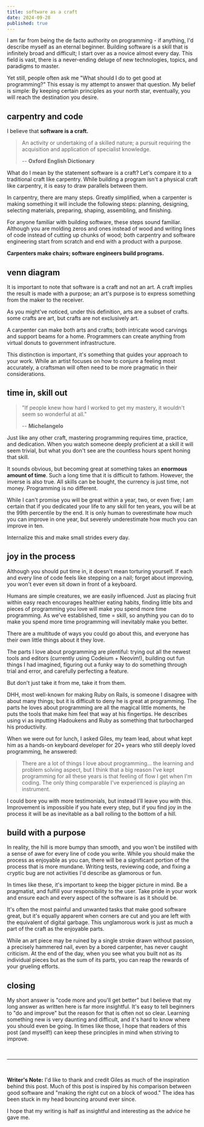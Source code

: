 ```yaml
---
title: software as a craft
date: 2024-09-28
published: true
---
```

<script lang="ts">
  import CaptionedImage from '$lib/components/CaptionedImage.svelte';
  import VanGoghsChair from "./van-goghs-chair.jpg";
  import ArtsAndCraftsVennDiagram from "./ArtsAndCraftsVennDiagram.svg";
</script>

I am far from being the de facto authority on programming - if anything, I'd describe myself as an eternal beginner. Building software is a skill that is infinitely broad and difficult; I start over as a novice almost every day. This field is vast, there is a never-ending deluge of new technologies, topics, and paradigms to master.

Yet still, people often ask me "What should I do to get good at programming?" This essay is my attempt to answer that question. My belief is simple: By keeping certain principles as your north star, eventually, you will reach the destination you desire.
## carpentry and code

I believe that **software is a craft.**

> An activity or undertaking of a skilled nature; a pursuit requiring the acquisition and application of specialist knowledge.
> 
> -- **Oxford English Dictionary**

What do I mean by the statement software is a craft? Let's compare it to a traditional craft like carpentry. While building a program isn't a physical craft like carpentry, it is easy to draw parallels between them.

In carpentry, there are many steps. Greatly simplified, when a carpenter is making something it will include the following steps: planning, designing, selecting materials, preparing, shaping, assembling, and finishing.

For anyone familiar with building software, these steps sound familiar. Although you are molding zeros and ones instead of wood and writing lines of code instead of cutting up chunks of wood; both carpentry and software engineering start from scratch and end with a product with a purpose. 

**Carpenters make chairs; software engineers build programs.**

<CaptionedImage image={VanGoghsChair} caption="Van Gogh's Chair, 1888 by Vincent Van Gogh" long_image=True/>


## venn diagram

It is important to note that software is a craft and not an art. A craft implies the result is made with a purpose; an art's purpose is to express something from the maker to the receiver. 

As you might've noticed, under this definition, arts are a subset of crafts. some crafts are art, but crafts are not exclusively art.

A carpenter can make both arts and crafts; both intricate wood carvings and support beams for a home. Programmers can create anything from virtual donuts to government infrastructure.

This distinction is important, it's something that guides your approach to your work. While an artist focuses on how to  conjure a feeling most accurately, a craftsman will often need to be more pragmatic in their considerations. 

<CaptionedImage image={ArtsAndCraftsVennDiagram} caption="a venn diagram would look something like this" long_image="true"/>

## time in, skill out

> "If people knew how hard I worked to get my mastery, it wouldn't seem so wonderful at all."
>  
>  -- **Michelangelo**

Just like any other craft, mastering programming requires time, practice, and dedication. When you watch someone deeply proficient at a skill it will seem trivial, but what you don't see are the countless hours spent honing that skill.

It sounds obvious, but becoming great at something takes an **enormous amount of time**. Such a long time that it is difficult to fathom. However, the inverse is also true. All skills can be bought, the currency is just time, not money. Programming is no different. 

While I can't promise you will be great within a year, two, or even five; I am certain that if you dedicated your life to any skill for ten years, you will be at the 99th percentile by the end. It is only human to overestimate how much you can improve in one year, but severely underestimate how much you can improve in ten.

Internalize this and make small strides every day.

## joy in the process

Although you should put time in, it doesn't mean torturing yourself. If each and every line of code feels like stepping on a nail; forget about improving, you won't ever even sit down in front of a keyboard.

Humans are simple creatures, we are easily influenced. Just as placing fruit within easy reach encourages healthier eating habits, finding little bits and pieces of programming you love will make you spend more time programming. As we've established, time = skill, so anything you can do to make you spend more time programming will inevitably make you better.

There are a multitude of ways you could go about this, and everyone has their own little things about it they love.

The parts I love about programming are plentiful: trying out all the newest tools and editors (currently using Codeium + Neovim!), building out fun things I had imagined, figuring out a funky way to do something through trial and error, and carefully perfecting a feature.

But don't just take it from me, take it from them.

DHH, most well-known for making Ruby on Rails, is someone I disagree with about many things; but it is difficult to deny he is great at programming. The parts he loves about programming are all the magical little moments, he puts the tools that make him feel that way at his fingertips. He describes using vi as inputting Hadoukens and Ruby as something that turbocharged his productivity.

When we were out for lunch, I asked Giles, my team lead, about what kept him as a hands-on keyboard developer for 20+ years who still deeply loved programming, he answered:

> There are a lot of things I love about programming... the learning and problem solving aspect, but I think that a big reason I've kept programming for all these years is that feeling of flow I get when I'm coding. The only thing comparable I've experienced is playing an instrument.

I could bore you with more testimonials, but instead I'll leave you with this. Improvement is impossible if you hate every step, but if you find joy in the process it will be as inevitable as a ball rolling to the bottom of a hill.

## build with a purpose

In reality, the hill is more bumpy than smooth, and you won't be instilled with a sense of awe for every line of code you write. While you should make the process as enjoyable as you can, there will be a significant portion of the process that is more mundane. Writing tests, reviewing code, and fixing a cryptic bug are not activities I'd describe as glamorous or fun.

In times like these, it's important to keep the bigger picture in mind. Be a pragmatist, and fulfill your responsibility to the user. Take pride in your work and ensure each and every aspect of the software is as it should be. 

It's often the most painful and unwanted tasks that make good software great, but it's equally apparent when corners are cut and you are left with the equivalent of digital garbage. This unglamorous work is just as much a part of the craft as the enjoyable parts.

While an art piece may be ruined by a single stroke drawn without passion, a precisely hammered nail, even by a bored carpenter, has never caught criticism. At the end of the day, when you see what you built not as its individual pieces but as the sum of its parts, you can reap the rewards of your grueling efforts.

## closing

My short answer is "code more and you'll get better" but I believe that my long answer as written here is far more insightful. It's easy to tell beginners to "do and improve" but the reason for that is often not so clear. Learning something new is very daunting and difficult, and it's hard to know where you should even be going. In times like those, I hope that readers of this post (and myself!) can keep these principles in mind when striving to improve.

<br/>

---

<br/>

**Writer's Note:** I'd like to thank and credit Giles as much of the inspiration behind this post. Much of this post is inspired by his comparison between good software and "making the right cut on a block of wood." The idea has been stuck in my head bouncing around ever since. 

I hope that my writing is half as insightful and interesting as the advice he gave me.